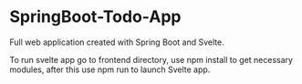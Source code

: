 # SpringBoot-Todo-App
 Full web application created with Spring Boot and Svelte.
 
 To run svelte app go to frontend directory, use npm install to get necessary modules, after this use npm run to launch Svelte app.
